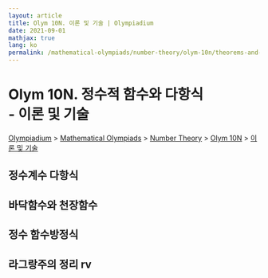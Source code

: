 ```yaml
---
layout: article
title: Olym 10N. 이론 및 기술 | Olympiadium
date: 2021-09-01
mathjax: true
lang: ko
permalink: /mathematical-olympiads/number-theory/olym-10n/theorems-and-techniques/
---
```

# Olym 10N. 정수적 함수와 다항식 <br> <ssup> - 이론 및 기술</ssup>

<a href="{{ site.homeurl }}">Olympiadium</a> > <a href="{{ site.homeurl }}mathematical-olympiads/">Mathematical Olympiads</a> > <a href="{{ site.homeurl }}mathematical-olympiads/number-theory/">Number Theory</a> > <a href="{{ site.homeurl }}mathematical-olympiads/number-theory/olym-10n/">Olym 10N</a> > <a href="{{ site.homeurl }}mathematical-olympiads/number-theory/olym-10n/theorems-and-techniques/">이론 및 기술</a>

## 정수계수 다항식

## 바닥함수와 천장함수

## 정수 함수방정식

## 라그랑주의 정리 rv
